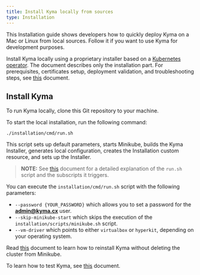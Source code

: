 ```yaml
---
title: Install Kyma locally from sources
type: Installation
---
```


This Installation guide shows developers how to quickly deploy Kyma on a Mac or Linux from local sources. Follow it if you want to use Kyma for development purposes.

Install Kyma locally using a proprietary installer based on a [Kubernetes operator](https://coreos.com/operators/). The document describes only the installation part. For prerequisites, certificates setup, deployment validation, and troubleshooting steps, see [this](#installation-install-kyma-locally-from-the-release) document.

## Install Kyma

To run Kyma locally, clone this Git repository to your machine.

To start the local installation, run the following command:

```
./installation/cmd/run.sh
```

This script sets up default parameters, starts Minikube, builds the Kyma Installer, generates local configuration, creates the Installation custom resource, and sets up the Installer.

> **NOTE:** See [this](#installation-local-installation-scripts-deep-dive) document for a detailed explanation of the `run.sh` script and the subscripts it triggers.

You can execute the `installation/cmd/run.sh` script with the following parameters:

- `--password {YOUR_PASSWORD}` which allows you to set a password for the **admin@kyma.cx** user.
- `--skip-minikube-start` which skips the execution of the `installation/scripts/minikube.sh` script.
- `--vm-driver` which points to either `virtualbox` or `hyperkit`, depending on your operating system.

Read [this](#installation-reinstall-kyma) document to learn how to reinstall Kyma without deleting the cluster from Minikube.

To learn how to test Kyma, see [this](#details-testing-kyma) document.
